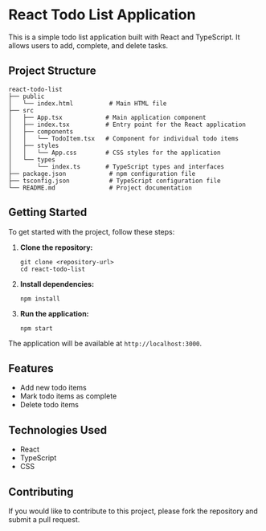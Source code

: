 # React Todo List Application

This is a simple todo list application built with React and TypeScript. It allows users to add, complete, and delete tasks.

## Project Structure

```
react-todo-list
├── public
│   └── index.html          # Main HTML file
├── src
│   ├── App.tsx            # Main application component
│   ├── index.tsx          # Entry point for the React application
│   ├── components
│   │   └── TodoItem.tsx   # Component for individual todo items
│   ├── styles
│   │   └── App.css        # CSS styles for the application
│   └── types
│       └── index.ts       # TypeScript types and interfaces
├── package.json            # npm configuration file
├── tsconfig.json           # TypeScript configuration file
└── README.md               # Project documentation
```

## Getting Started

To get started with the project, follow these steps:

1. **Clone the repository:**
   ```
   git clone <repository-url>
   cd react-todo-list
   ```

2. **Install dependencies:**
   ```
   npm install
   ```

3. **Run the application:**
   ```
   npm start
   ```

The application will be available at `http://localhost:3000`.

## Features

- Add new todo items
- Mark todo items as complete
- Delete todo items

## Technologies Used

- React
- TypeScript
- CSS

## Contributing

If you would like to contribute to this project, please fork the repository and submit a pull request.